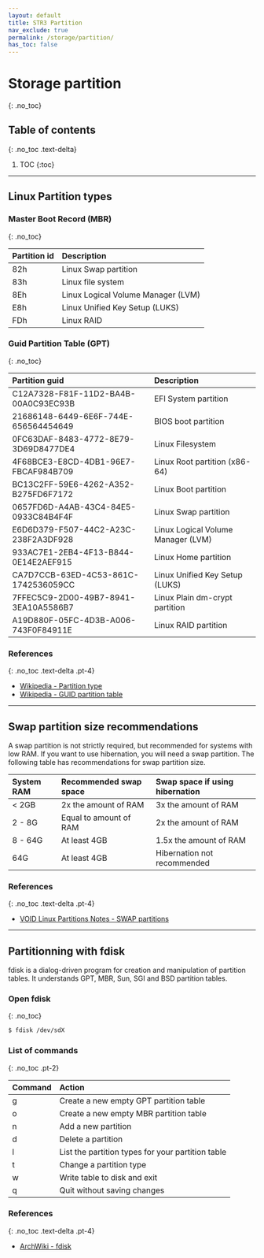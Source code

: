 ```yaml
---
layout: default
title: STR3 Partition
nav_exclude: true
permalink: /storage/partition/
has_toc: false
---
```


# Storage partition
{: .no_toc}

## Table of contents
{: .no_toc .text-delta}

1. TOC
{:toc}

---

## Linux Partition types

### Master Boot Record (MBR)
{: .no_toc}

| Partition id | Description                        |
| :----------- | :--------------------------------- |
| 82h          | Linux Swap partition               |
| 83h          | Linux file system                  |
| 8Eh          | Linux Logical Volume Manager (LVM) |
| E8h          | Linux Unified Key Setup (LUKS)     |
| FDh          | Linux RAID                         |

### Guid Partition Table (GPT)
{: .no_toc}

| Partition guid                       | Description                        |
| :----------------------------------- | :--------------------------------- |
| C12A7328-F81F-11D2-BA4B-00A0C93EC93B | EFI System partition               |
| 21686148-6449-6E6F-744E-656564454649 | BIOS boot partition                |
| 0FC63DAF-8483-4772-8E79-3D69D8477DE4 | Linux Filesystem                   |
| 4F68BCE3-E8CD-4DB1-96E7-FBCAF984B709 | Linux Root partition (x86-64)      |
| BC13C2FF-59E6-4262-A352-B275FD6F7172 | Linux Boot partition               |
| 0657FD6D-A4AB-43C4-84E5-0933C84B4F4F | Linux Swap partition               |
| E6D6D379-F507-44C2-A23C-238F2A3DF928 | Linux Logical Volume Manager (LVM) |
| 933AC7E1-2EB4-4F13-B844-0E14E2AEF915 | Linux Home partition               |
| CA7D7CCB-63ED-4C53-861C-1742536059CC | Linux Unified Key Setup (LUKS)     |
| 7FFEC5C9-2D00-49B7-8941-3EA10A5586B7 | Linux Plain dm-crypt partition     |
| A19D880F-05FC-4D3B-A006-743F0F84911E | Linux RAID partition               |

### References
{: .no_toc .text-delta .pt-4}

- [Wikipedia - Partition type](https://en.wikipedia.org/wiki/Partition_type)
- [Wikipedia - GUID partition table](https://en.wikipedia.org/wiki/GUID_Partition_Table)

---

## Swap partition size recommendations

A swap partition is not strictly required, but recommended for systems with low RAM. If you want to use hibernation, you will need a swap partition. The following table has recommendations for swap partition size.

| System RAM | Recommended swap space | Swap space if using hibernation |
| :--------- | :--------------------- | :------------------------------ |
| < 2GB      | 2x the amount of RAM   | 3x the amount of RAM            |
| 2 - 8G     | Equal to amount of RAM | 2x the amount of RAM            |
| 8 - 64G    | At least 4GB           | 1.5x the amount of RAM          |
| 64G        | At least 4GB           | Hibernation not recommended     |

### References
{: .no_toc .text-delta .pt-4}

- [VOID Linux Partitions Notes - SWAP partitions](https://docs.voidlinux.org/installation/live-images/partitions.html#swap-partitions)

---

## Partitionning with fdisk

fdisk is a dialog-driven program for creation and manipulation of partition tables. It understands GPT, MBR, Sun, SGI and BSD partition tables.

### Open fdisk
{: .no_toc}

```bash
$ fdisk /dev/sdX
```

### List of commands
{: .no_toc .pt-2}

| Command | Action                                            |
| :------ | :------------------------------------------------ |
| g       | Create a new empty GPT partition table            |
| o       | Create a new empty MBR partition table            |
| n       | Add a new partition                               |
| d       | Delete a partition                                |
| l       | List the partition types for your partition table |
| t       | Change a partition type                           |
| w       | Write table to disk and exit                      |
| q       | Quit without saving changes                       |


### References
{: .no_toc .text-delta .pt-4}

- [ArchWiki - fdisk](https://wiki.archlinux.org/index.php/Fdisk)
